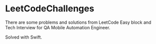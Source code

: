 # LeetCodeChallenges

There are some problems and solutions from LeetCode Easy block and Tech Interview for QA Mobile Automation Engineer.

Solved with Swift.

